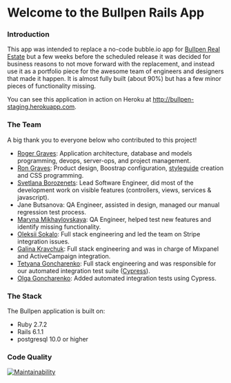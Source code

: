 # Welcome to the Bullpen Rails App

### Introduction
This app was intended to replace a no-code bubble.io app for [Bullpen Real Estate](https://www.bullpenre.com/) but 
a few weeks before the scheduled release it was decided for business reasons to not move forward with the replacement, and instead use it as a portfolio piece for the
awesome team of engineers and designers that made it happen. It is almost fully built (about 90%) but has a few minor pieces of functionality missing.

You can see this application in action on Heroku at http://bullpen-staging.herokuapp.com.

### The Team
A big thank you to everyone below who contributed to this project!

 - [Roger Graves](https://www.linkedin.com/in/roginc/): Application architecture, database and models programming, devops, server-ops, and project management.
 - [Ron Graves](https://www.linkedin.com/in/ron-graves-029928108/): Product design, Boostrap configuration, [styleguide](https://bullpen-staging.herokuapp.com/styleguide) creation and CSS programming.
 - [Svetlana Borozenets](https://www.linkedin.com/in/svetlana-borozenets-8827a515a/): Lead Software Engineer, did most of the development work on visible features (controllers, views, services & javascript).
 - Jane Butsanova: QA Engineer, assisted in design, managed our manual regression test process.
 - [Maryna Mikhaylovskaya](https://www.linkedin.com/in/maryna-mikhaylovskaya/): QA Engineer, helped test new features and identify missing functionality.
 - [Oleksii Sokalo](https://www.linkedin.com/in/oleksii-sokalo-97589393/): Full stack engineering and led the team on Stripe integration issues.
 - [Galina Kravchuk](https://www.linkedin.com/in/galina-kravchuk-6b79a2b5/): Full stack engineering and was in charge of Mixpanel and ActiveCampaign integration.
 - [Tetyana Goncharenko](https://www.linkedin.com/in/tetyana-goncharenko-42a507a4/): Full stack engineering and was responsible for our automated integration test suite ([Cypress](https://www.cypress.io/)).
 - [Olga Goncharenko](https://www.linkedin.com/in/olga-goncharenko-91466a194/): Added automated integration tests using Cypress.

### The Stack

The Bullpen application is built on:
 * Ruby 2.7.2
 * Rails 6.1.1
 * postgresql 10.0 or higher
 
### Code Quality 
[![Maintainability](https://api.codeclimate.com/v1/badges/2b1724876c36b5bb29c3/maintainability)](https://codeclimate.com/repos/5f5ff58f6f8e8901a000376a/maintainability) 
